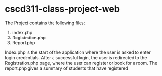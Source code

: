 # cscd311-class-project-web
The Project contains the following files;

1. index.php
2. Registration.php
3. Report.php

Index.php is the start of the application where the user is asked to enter login credentials.
After a successful login, the user is redirected to the Registration.php page, where the user can register or book for a room.
The report.php gives a summary of students that have registered
